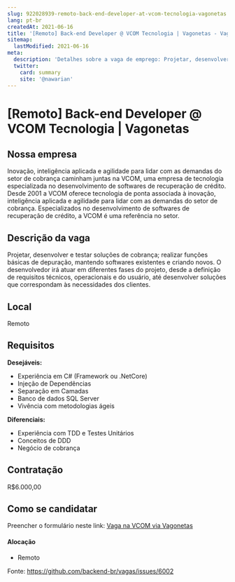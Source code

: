 ```yaml
---
slug: 922028939-remoto-back-end-developer-at-vcom-tecnologia-vagonetas
lang: pt-br
createdAt: 2021-06-16
title: '[Remoto] Back-end Developer @ VCOM Tecnologia | Vagonetas - Vaga de Emprego'
sitemap:
  lastModified: 2021-06-16
meta:
  description: 'Detalhes sobre a vaga de emprego: Projetar, desenvolver e testar soluções de cobrança; realizar funções básicas de depuração, mantendo softwares existentes e criando novos. O desenvolvedor irá atuar em diferentes fases do projeto, desde a definição de requisitos técnicos, operacionais e do usuário, até desenvolver soluções que correspondam às necessidades dos clientes.'
  twitter:
    card: summary
    site: '@nawarian'
---
```


# [Remoto] Back-end Developer @ VCOM Tecnologia | Vagonetas

## Nossa empresa

Inovação, inteligência aplicada e agilidade para lidar com as demandas do setor de cobrança caminham juntas na VCOM, uma empresa de tecnologia especializada no desenvolvimento de softwares de recuperação de crédito. Desde 2001 a VCOM oferece tecnologia de ponta associada à inovação, inteligência aplicada e agilidade para lidar com as demandas do setor de cobrança. Especializados no desenvolvimento de softwares de recuperação de crédito, a VCOM é uma referência no setor.

## Descrição da vaga

Projetar, desenvolver e testar soluções de cobrança; realizar funções básicas de depuração, mantendo softwares existentes e criando novos. O desenvolvedor irá atuar em diferentes fases do projeto, desde a definição de requisitos técnicos, operacionais e do usuário, até desenvolver soluções que correspondam às necessidades dos clientes.

## Local

Remoto

## Requisitos

**Desejáveis:**
- Experiência em C# (Framework ou .NetCore)
- Injeção de Dependências
- Separação em Camadas
- Banco de dados SQL Server
- Vivência com metodologias ágeis

**Diferenciais:**
- Experiência com TDD e Testes Unitários
- Conceitos de DDD
- Negócio de cobrança

## Contratação

R$6.000,00

## Como se candidatar

Preencher o formulário neste link: [Vaga na VCOM via Vagonetas](https://www.vagonetas.com.br/vagas/desenvolvedor-6a126a5038d9d6bd)

#### Alocação
- Remoto





Fonte: https://github.com/backend-br/vagas/issues/6002
